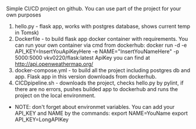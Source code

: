 Simple CI/CD project on github. You can use part of the project for your own purposes

1. hello.py - flask app, works with postgres database, shows current temp in Tomsk)
2. Dockerfile - to build flask app docker container with requirements. You can run your own container via cmd from dockerhub:
docker run -d -e API_KEY=InsertYouApiKeyHere -e NAME="InsertYouNameHere" -p 5000:5000 vkv0220/flask:latest
ApiKey you can find at http://api.openweathermap.org/
3. docker-compose.yml - to build all the project including postgres db and app. Flask app in this version downloads from dockerhub.
4. CICDpipeline.sh - downloads the project, checks hello.py by pylint, if there are no errors, pushes builded app to dockerhub and runs the project on the local environment.

* NOTE: don't forget about environmet variables.
You can add your API_KEY and NAME by the commands:
export NAME=YouName
export API_KEY=LongAPIKey

